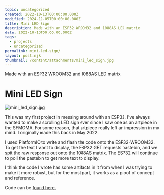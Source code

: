 ```yaml
---
topic: uncategorized
created: 2022-10-13T00:00:00.000Z
modified: 2024-12-05T00:00:00.000Z
title: Mini LED Sign
description: Made with an ESP32 WROOM32 and 1088AS LED matrix
date: 2022-10-13T00:00:00.000Z
tags:
  - projects
  - uncategorized
permalink: mini-led-sign/
layout: post.njk
thumbnail: /content/attachments/mini_led_sign.jpg
---
```


Made with an ESP32 WROOM32 and 1088AS LED matrix

# Mini LED Sign

![mini_led_sign.jpg](/content/attachments/mini_led_sign.jpg)

This was my first project in messing around with an ESP32. I've always wanted to make a scrolling LED sign ever since I saw one as an artpiece in the SFMOMA. For some reason, that artpiece really left an impression in my mind. I originally made this back in May 2022.

I used PlatformIO to write and flash the code onto the ESP32-WROOM32. To get the text I want to display, the ESP32 GET requests pastebin, and we spit the raw response out onto the 1088AS matrix. The ESP32 will continue to poll the pastebin to get more text to display.

I think the code I wrote has some artifacts in it from when I was trying to make it more robust, but for the most part, it works as a proof of concept and reference.

Code can be [found here.](https://github.com/k-xvin/esp32-1088as-matrix)

